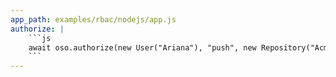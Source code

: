 ```yaml
---
app_path: examples/rbac/nodejs/app.js
authorize: |
    ```js
    await oso.authorize(new User("Ariana"), "push", new Repository("Acme App"));
    ```
---
```

